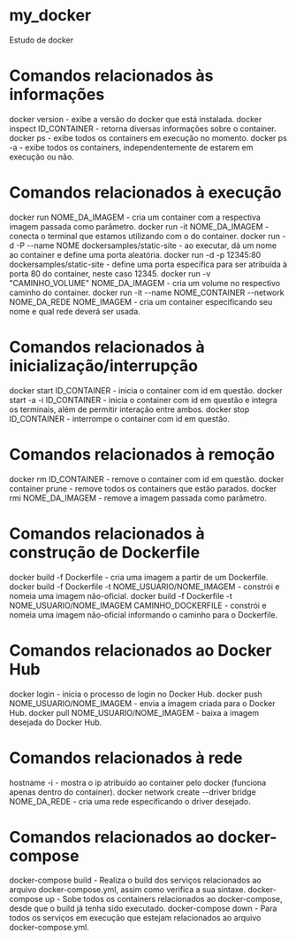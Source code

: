 # my_docker
Estudo de docker

# Comandos relacionados às informações 
docker version - exibe a versão do docker que está instalada. 
docker inspect ID_CONTAINER - retorna diversas informações sobre o container. 
docker ps - exibe todos os containers em execução no momento. 
docker ps -a - exibe todos os containers, independentemente de estarem em execução ou não.

# Comandos relacionados à execução 
docker run NOME_DA_IMAGEM - cria um container com a respectiva imagem passada como parâmetro. 
docker run -it NOME_DA_IMAGEM - conecta o terminal que estamos utilizando com o do container.
docker run -d -P --name NOME dockersamples/static-site - ao executar, dá um nome ao container e define uma porta aleatória. 
docker run -d -p 12345:80 dockersamples/static-site - define uma porta específica para ser atribuída à porta 80 do container, neste caso 12345. docker run -v "CAMINHO_VOLUME" NOME_DA_IMAGEM - cria um volume no respectivo caminho do container.
docker run -it --name NOME_CONTAINER --network NOME_DA_REDE NOME_IMAGEM - cria um container especificando seu nome e qual rede deverá ser usada.

# Comandos relacionados à inicialização/interrupção 
docker start ID_CONTAINER - inicia o container com id em questão. 
docker start -a -i ID_CONTAINER - inicia o container com id em questão e integra os terminais, além de permitir interação entre ambos. 
docker stop ID_CONTAINER - interrompe o container com id em questão.

# Comandos relacionados à remoção 
docker rm ID_CONTAINER - remove o container com id em questão. 
docker container prune - remove todos os containers que estão parados. docker rmi NOME_DA_IMAGEM - remove a imagem passada como parâmetro.

# Comandos relacionados à construção de Dockerfile 
docker build -f Dockerfile - cria uma imagem a partir de um Dockerfile. 
docker build -f Dockerfile -t NOME_USUARIO/NOME_IMAGEM - constrói e nomeia uma imagem não-oficial. 
docker build -f Dockerfile -t NOME_USUARIO/NOME_IMAGEM CAMINHO_DOCKERFILE - constrói e nomeia uma imagem não-oficial informando o caminho para o Dockerfile.

# Comandos relacionados ao Docker Hub 
docker login - inicia o processo de login no Docker Hub. 
docker push NOME_USUARIO/NOME_IMAGEM - envia a imagem criada para o Docker Hub. 
docker pull NOME_USUARIO/NOME_IMAGEM - baixa a imagem desejada do Docker Hub.

# Comandos relacionados à rede 
hostname -i - mostra o ip atribuído ao container pelo docker (funciona apenas dentro do container). 
docker network create --driver bridge NOME_DA_REDE - cria uma rede especificando o driver desejado.

# Comandos relacionados ao docker-compose 
docker-compose build - Realiza o build dos serviços relacionados ao arquivo docker-compose.yml, assim como verifica a sua sintaxe.
docker-compose up - Sobe todos os containers relacionados ao docker-compose, desde que o build já tenha sido executado.
docker-compose down - Para todos os serviços em execução que estejam relacionados ao arquivo docker-compose.yml.

